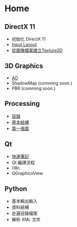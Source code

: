 
# Home

## DirectX 11

- 初始化 DirectX 11
- [Input Layout](Dx11/InputLayout.md)
- [從圖像檔案建立Texture2D](Dx11/Load-Texture-From-File.md)

## 3D Graphics

- [AO](CG/AO.md)
- ShadowMap (comming soon.)
- PBR (comming soon.)

## Processing

- [目錄](Processing/index.md)
- [基本結構](Processing/01-Basic.md)
- [第一張圖](Processing/02-Painting.md)

## Qt

- [快速筆記](Qt/FAQ.md)
- Qt 編譯流程
- i18n
- QGraphicsView

## Python

- 基本輸出輸入
- 資料結構
- 走遍目錄檔案
- 解析 XML 文件

<script>
$('#md-content').css(
    {
        "-webkit-column-width" : "20em", /* Chrome, Safari, Opera */
           "-moz-column-width" : "20em", /* Firefox */
                "column-width" : "20em"
    } );
</script>